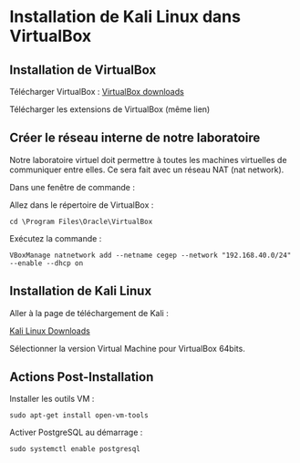 # Installation de Kali Linux dans VirtualBox

## Installation de VirtualBox

Télécharger VirtualBox : [VirtualBox downloads](https://www.virtualbox.org/wiki/Downloads)

Télécharger les extensions de VirtualBox (même lien)

## Créer le réseau interne de notre laboratoire

Notre laboratoire virtuel doit permettre à toutes les machines virtuelles de communiquer entre elles. Ce sera fait avec un réseau NAT (nat network).

Dans une fenêtre de commande :

Allez dans le répertoire de VirtualBox :

`cd \Program Files\Oracle\VirtualBox`

Exécutez la commande :  

`VBoxManage natnetwork add --netname cegep --network "192.168.40.0/24" --enable --dhcp on`

## Installation de Kali Linux

Aller à la page de téléchargement de Kali :

[Kali Linux Downloads](https://www.kali.org/downloads/)

Sélectionner la version Virtual Machine pour VirtualBox 64bits.

## Actions Post-Installation

Installer les outils VM :  

`sudo apt-get install open-vm-tools`  

Activer PostgreSQL au démarrage :

`sudo systemctl enable postgresql`
